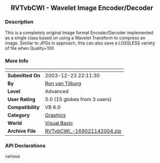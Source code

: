 ﻿<div align="center">

## RVTvbCWI \- Wavelet Image Encoder/Decoder


</div>

### Description

This is a completely original Image format Encoder/Decoder implemented as a single class based on using a Wavelet Transform to compress an image. Similar to JPGs in approach, this can also save a LOSSLESS variety of file when Quality=100
 
### More Info
 


<span>             |<span>
---                |---
**Submitted On**   |2003-12-23 22:11:30
**By**             |[Ron van Tilburg](https://github.com/Planet-Source-Code/PSCIndex/blob/master/ByAuthor/ron-van-tilburg.md)
**Level**          |Advanced
**User Rating**    |5.0 (15 globes from 3 users)
**Compatibility**  |VB 6\.0
**Category**       |[Graphics](https://github.com/Planet-Source-Code/PSCIndex/blob/master/ByCategory/graphics__1-46.md)
**World**          |[Visual Basic](https://github.com/Planet-Source-Code/PSCIndex/blob/master/ByWorld/visual-basic.md)
**Archive File**   |[RVTvbCWI\_\-169021142004\.zip](https://github.com/Planet-Source-Code/ron-van-tilburg-rvtvbcwi-wavelet-image-encoder-decoder__1-50770/archive/master.zip)

### API Declarations

various





